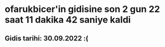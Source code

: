 # ofarukbicer'in gidisine son 2 gun 22 saat 11 dakika 42 saniye kaldi

## Gidis tarihi: 30.09.2022 :(